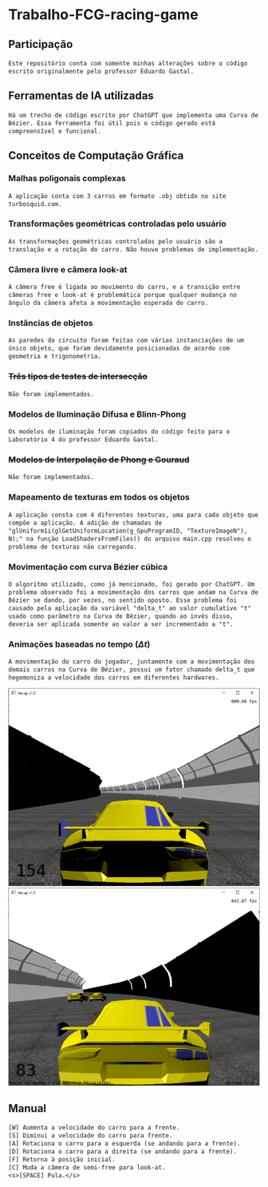 # Trabalho-FCG-racing-game

## Participação
	Este repositório conta com somente minhas alterações sobre o código escrito originalmente pelo professor Eduardo Gastal.
## Ferramentas de IA utilizadas
	Há um trecho de código escrito por ChatGPT que implementa uma Curva de Bézier. Essa ferramenta foi útil pois o código gerado está compreensível e funcional.

## Conceitos de Computação Gráfica

### Malhas poligonais complexas
	A aplicação conta com 3 carros em formato .obj obtido no site turbosquid.com.
### Transformações geométricas controladas pelo usuário
	As transformações geométricas controladas pelo usuário são a translação e a rotação do carro. Não houve problemas de implementação.

### Câmera livre e câmera look-at
	A câmera free é ligada ao movimento do carro, e a transição entre câmeras free e look-at é problemática porque qualquer mudança no ângulo da câmera afeta a movimentação esperada do carro.

### Instâncias de objetos
	As paredes do circuito foram feitas com várias instanciações de um único objeto, que foram devidamente posicionadas de acordo com geometria e trigonometria.

### <s>Três tipos de testes de intersecção</s>
	Não foram implementados.

### Modelos de Iluminação Difusa e Blinn-Phong
	Os modelos de iluminação foram copiados do código feito para o Laboratório 4 do professor Eduardo Gastal.

### <s>Modelos de Interpolação de Phong e Gouraud</s>
	Não foram implementados.

### Mapeamento de texturas em todos os objetos
	A aplicação consta com 4 diferentes texturas, uma para cada objeto que compõe a aplicação. A adição de chamadas de "glUniform1i(glGetUniformLocation(g_GpuProgramID, "TextureImageN"), N);" na função LoadShadersFromFiles() do arquivo main.cpp resolveu o problema de texturas não carregando.

### Movimentação com curva Bézier cúbica
	O algoritmo utilizado, como já mencionado, foi gerado por ChatGPT. Um problema observado foi a movimentação dos carros que andam na Curva de Bézier se dando, por vezes, no sentido oposto. Esse problema foi causado pela aplicação da variável "delta_t" ao valor cumulativo "t" usado como parâmetro na Curva de Bézier, quando ao invés disso, deveria ser aplicada somente ao valor a ser incrementado a "t".

### Animações baseadas no tempo ($\Delta t$) 
	A movimentação do carro do jogador, juntamente com a movimentação dos demais carros na Curva de Bézier, possui um fator chamado delta_t que hegemoniza a velocidade dos carros em diferentes hardwares.

![plot](./data/image1.png)
![plot](./data/image2.png)

## Manual
	[W] Aumenta a velocidade do carro para a frente.
	[S] Diminui a velocidade do carro para frente.
	[A] Rotaciona o carro para a esquerda (se andando para a frente).
	[D] Rotaciona o carro para a direita (se andando para a frente).
	[F] Retorna à posição inicial.
	[C] Muda a câmera de semi-free para look-at.
	<s>[SPACE] Pula.</s>
